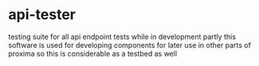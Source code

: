 # api-tester
testing suite for all api endpoint tests while in development
partly this software is used for developing components for later use in other parts of proxima so this is considerable as a testbed as well
